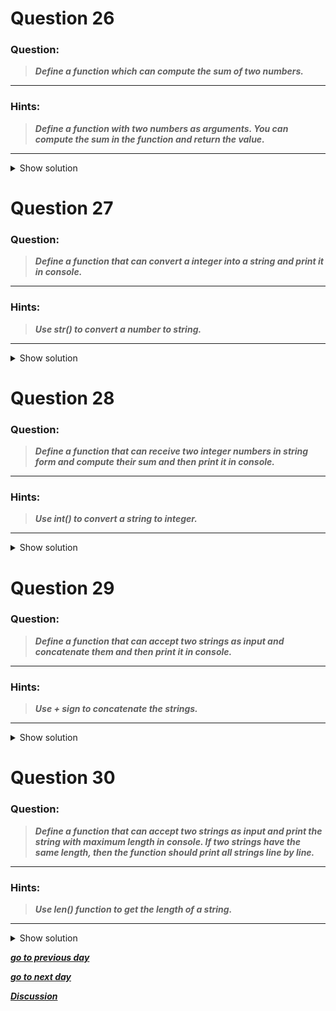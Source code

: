 # Question 26

### **Question:**

>***Define a function which can compute the sum of two numbers.***

----------------------

### Hints:
>***Define a function with two numbers as arguments. You can compute the sum in the function and return the value.***

-------------------


<details>
<summary>Show solution</summary>

**Main author's Solution: Python 2**
```python
def SumFunction(number1, number2):
	return number1 + number2

print SumFunction(1,2)
```
----------------
**My Solution: Python 3**
```python
sum = lambda n1,n2 : n1 + n2      # here lambda is use to define little function as sum
print(sum(1,2))	     
```

----------------------------
</details>

# Question 27

### **Question:**

>***Define a function that can convert a integer into a string and print it in console.***

----------------------
### Hints: 
>***Use str() to convert a number to string.***

-------------------


<details>
<summary>Show solution</summary>

**Main author's Solution: Python 2**
```python
def printValue(n):
	print str(n)

printValue(3)
```
----------------

**My Solution: Python 3**
```python
conv = lambda x : str(x)
n = conv(10)
print(n)
print(type(n))            # checks the type of the variable
```
---------------------

</details>

# Question 28

### **Question:**

>***Define a function that can receive two integer numbers in string form and compute their sum and then print it in console.***

----------------------
### Hints: 
>***Use int() to convert a string to integer.***

-------------------

<details>
<summary>Show solution</summary>

**Main author's Solution: Python 2**
```python
def printValue(s1,s2):
	print int(s1) + int(s2)
printValue("3","4") #7
```
----------------

**My Solution: Python 3**
```python
sum = lambda s1,s2 : int(s1) + int(s2)
print(sum("10","45"))      # 55
```
-------------------

</details>

# Question 29

### **Question:**

>***Define a function that can accept two strings as input and concatenate them and then print it in console.***

----------------------

### Hints: 
>***Use + sign to concatenate the strings.***

-------------------

<details>
<summary>Show solution</summary>

**Main author's Solution: Python 2**
```python
def printValue(s1,s2):
	print s1 + s2

printValue("3","4") #34
```
----------------
**My Solution: Python 3**
```python
sum = lambda s1,s2 : s1 + s2
print(sum("10","45"))        # 1045
```
------------------
</details>

# Question 30

### **Question:**

>***Define a function that can accept two strings as input and print the string with maximum length in console. If two strings have the same length, then the function should print all strings line by line.***

----------------------
### Hints: 
>***Use len() function to get the length of a string.***

-------------------

<details>
<summary>Show solution</summary>

**Main author's Solution: Python 2**
```python
def printValue(s1,s2):
	len1 = len(s1)
	len2 = len(s2)
	if len1 > len2:
		print s1
	elif len2 > len1:
		print s2
	else:
		print s1
		print s2
		
printValue("one","three")

```
----------------
**My Solution: Python 3**
```python
def printVal(s1,s2):
    len1 = len(s1)
    len2 = len(s2)
    if len1 > len2:
        print(s1)
    elif len1 < len2:
        print(s2)
    else:
        print(s1)
        print(s2)

s1,s2=input().split()
printVal(s1,s2)
```
------------

```python
'''Solution by: yuan1z'''
func = lambda a,b: print(max((a,b),key=len)) if len(a)!=len(b) else print(a+'\n'+b)
```
------------
</details>

[***go to previous day***](https://github.com/mosaick/100-plus-Python-programming-exercises-extended/blob/master/Status/Day%208.md "Day 9")

[***go to next day***](https://github.com/mosaick/100-plus-Python-programming-exercises-extended/blob/master/Status/Day_10.md "Day 10")

[***Discussion***](https://github.com/mosaick/100-plus-Python-programming-exercises-extended/issues/3)
